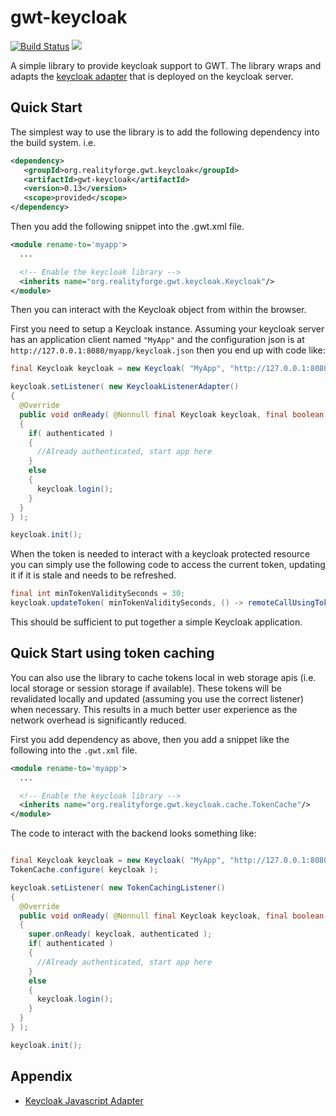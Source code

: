 # gwt-keycloak

[![Build Status](https://api.travis-ci.com/realityforge/gwt-keycloak.svg?branch=master)](http://travis-ci.com/realityforge/gwt-keycloak)
[<img src="https://img.shields.io/maven-central/v/org.realityforge.gwt.keycloak/gwt-keycloak.svg?label=latest%20release"/>](http://search.maven.org/#search%7Cga%7C1%7Cg%3A%22org.realityforge.gwt.keycloak%22%20a%3A%22gwt-keycloak%22)

A simple library to provide keycloak support to GWT. The library wraps and adapts the
[keycloak adapter](https://www.keycloak.org/docs/latest/securing_apps/index.html#_javascript_adapter)
that is deployed on the keycloak server.

## Quick Start

The simplest way to use the library is to add the following dependency
into the build system. i.e.

```xml
<dependency>
   <groupId>org.realityforge.gwt.keycloak</groupId>
   <artifactId>gwt-keycloak</artifactId>
   <version>0.13</version>
   <scope>provided</scope>
</dependency>
```

Then you add the following snippet into the .gwt.xml file.

```xml
<module rename-to='myapp'>
  ...

  <!-- Enable the keycloak library -->
  <inherits name="org.realityforge.gwt.keycloak.Keycloak"/>
</module>
```

Then you can interact with the Keycloak object from within the browser.

First you need to setup a Keycloak instance. Assuming your keycloak server has an application client
named `"MyApp"` and the configuration json is at `http://127.0.0.1:8080/myapp/keycloak.json` then you
end up with code like:

```java
final Keycloak keycloak = new Keycloak( "MyApp", "http://127.0.0.1:8080/myapp/keycloak.json" );

keycloak.setListener( new KeycloakListenerAdapter()
{
  @Override
  public void onReady( @Nonnull final Keycloak keycloak, final boolean authenticated )
  {
    if( authenticated )
    {
      //Already authenticated, start app here
    }
    else
    {
      keycloak.login();
    }
  }
} );

keycloak.init();
```

When the token is needed to interact with a keycloak protected resource you can simply use the following
code to access the current token, updating it if it is stale and needs to be refreshed.

```java
final int minTokenValiditySeconds = 30;
keycloak.updateToken( minTokenValiditySeconds, () -> remoteCallUsingToken( keycloak.getToken() ) );
```

This should be sufficient to put together a simple Keycloak application.

## Quick Start using token caching

You can also use the library to cache tokens local in web storage apis (i.e. local storage or session
storage if available). These tokens will be revalidated locally and updated (assuming you use the correct
listener) when necessary. This results in a much better user experience as the network overhead is significantly
reduced.

First you add dependency as above, then you add a snippet like the following into the `.gwt.xml` file.

```xml
<module rename-to='myapp'>
  ...

  <!-- Enable the keycloak library -->
  <inherits name="org.realityforge.gwt.keycloak.cache.TokenCache"/>
</module>
```

The code to interact with the backend looks something like:

```java

final Keycloak keycloak = new Keycloak( "MyApp", "http://127.0.0.1:8080/myapp/keycloak.json" );
TokenCache.configure( keycloak );

keycloak.setListener( new TokenCachingListener()
{
  @Override
  public void onReady( @Nonnull final Keycloak keycloak, final boolean authenticated )
  {
    super.onReady( keycloak, authenticated );
    if( authenticated )
    {
      //Already authenticated, start app here
    }
    else
    {
      keycloak.login();
    }
  }
} );

keycloak.init();
```

## Appendix

* [Keycloak Javascript Adapter](https://www.keycloak.org/docs/latest/securing_apps/index.html#_javascript_adapter)
